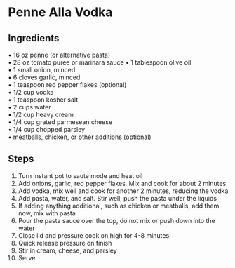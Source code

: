 # Penne Alla Vodka

## Ingredients
• 16 oz penne (or alternative pasta)  
• 28 oz tomato puree or marinara sauce
• 1 tablespoon olive oil  
• 1 small onion, minced  
• 6 cloves garlic, minced  
• 1 teaspoon red pepper flakes (optional)  
• 1/2 cup vodka  
• 1 teaspoon kosher salt  
• 2 cups water  
• 1/2 cup heavy cream  
• 1/4 cup grated parmesean cheese  
• 1/4 cup chopped parsley  
• meatballs, chicken, or other additions (optional)

## Steps
1. Turn instant pot to saute mode and heat oil  
2. Add onions, garlic, red pepper flakes.  Mix and cook for about 2 minutes  
3. Add vodka, mix well and cook for another 2 minutes, reducing the vodka  
4. Add pasta, water, and salt.  Stir well, push the pasta under the liquids  
5. If adding anything additional, such as chicken or meatballs, add them now, mix with pasta  
6. Pour the pasta sauce over the top, do not mix or push down into the water  
7. Close lid and pressure cook on high for 4-8 minutes  
8. Quick release pressure on finish  
9. Stir in cream, cheese, and parsley  
10. Serve  
